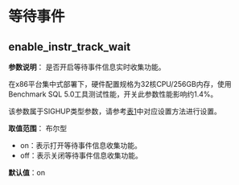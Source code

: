 # 等待事件<a name="ZH-CN_TOPIC_0289900098"></a>

## enable\_instr\_track\_wait<a name="zh-cn_topic_0283137742_zh-cn_topic_0237124755_section983311682019"></a>

**参数说明**： 是否开启等待事件信息实时收集功能。

在x86平台集中式部署下，硬件配置规格为32核CPU/256GB内存，使用Benchmark SQL 5.0工具测试性能，开关此参数性能影响约1.4%。

该参数属于SIGHUP类型参数，请参考[表1](../DatabaseAdministrationGuide/重设参数.md#zh-cn_topic_0283137176_zh-cn_topic_0237121562_zh-cn_topic_0059777490_t91a6f212010f4503b24d7943aed6d846)中对应设置方法进行设置。

**取值范围**： 布尔型

-   on：表示打开等待事件信息收集功能。
-   off：表示关闭等待事件信息收集功能。

**默认值**：on

